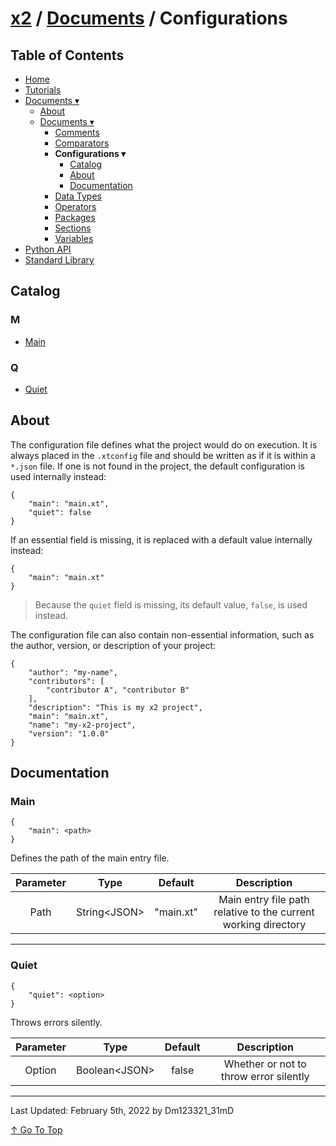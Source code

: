 # [x2](../../README.md) / [Documents](../documents.md) / Configurations

## Table of Contents

- [Home](../../README.md)
- [Tutorials](../tutorials.md)
- [Documents ▾](../documents.md)
    - [About](../documents.md#about)
    - [Documents ▾](../documents.md#documents)
        - [Comments](./comments.md)
        - [Comparators](./comparators.md)
        - **Configurations ▾**
            - [Catalog](#catalog)
            - [About](#about)
            - [Documentation](#documentation)
        - [Data Types](./dataTypes.md)
        - [Operators](./operators.md)
        - [Packages](./packages.md)
        - [Sections](./sections.md)
        - [Variables](./variables.md)
- [Python API](../pythonAPI.md)
- [Standard Library](../standardLibrary.md)

## Catalog

### M
- [Main](#main)

### Q
- [Quiet](#quiet)

## About

The configuration file defines what the project would do on execution. It is always placed in the `.xtconfig` file and should be written as if it is within a `*.json` file. If one is not found in the project, the default configuration is used internally instead:

```xtconfig
{
    "main": "main.xt",
    "quiet": false
}
```

If an essential field is missing, it is replaced with a default value internally instead:

```xtconfig
{
    "main": "main.xt"
}
```

> Because the `quiet` field is missing, its default value, `false`, is used instead.

The configuration file can also contain non-essential information, such as the author, version, or description of your project:

```xtconfig
{
    "author": "my-name",
    "contributors": [
        "contributor A", "contributor B"
    ],
    "description": "This is my x2 project",
    "main": "main.xt",
    "name": "my-x2-project",
    "version": "1.0.0"
}
```

## Documentation

### Main

```xtconfig
{
    "main": <path>
}
```

Defines the path of the main entry file.

| Parameter | Type | Default | Description |
| :-: | :-: | :-: | :-: |
| Path | String\<JSON> | "main.xt" | Main entry file path relative to the current working directory |

---

### Quiet

```xtconfig
{
    "quiet": <option>
}
```

Throws errors silently.

| Parameter | Type | Default | Description |
| :-: | :-: | :-: | :-: |
| Option | Boolean\<JSON> | false | Whether or not to throw error silently |

---

Last Updated: February 5th, 2022 by Dm123321_31mD

[↑ Go To Top](#x2--documents--configurations)